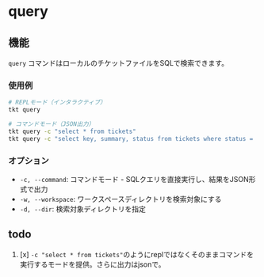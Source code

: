 # query

## 機能

`query` コマンドはローカルのチケットファイルをSQLで検索できます。

### 使用例

```bash
# REPLモード（インタラクティブ）
tkt query

# コマンドモード（JSON出力）
tkt query -c "select * from tickets"
tkt query -c "select key, summary, status from tickets where status = 'To Do'"
```

### オプション

- `-c, --command`: コマンドモード - SQLクエリを直接実行し、結果をJSON形式で出力
- `-w, --workspace`: ワークスペースディレクトリを検索対象にする
- `-d, --dir`: 検索対象ディレクトリを指定

## todo

1. [x] `-c "select * from tickets"`のようにreplではなくそのままコマンドを実行するモードを提供。さらに出力はjsonで。

